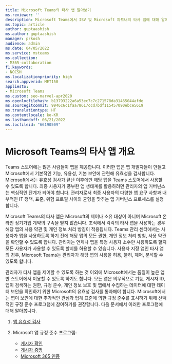 ```yaml
---
title: Microsoft Teams의 타사 앱 알아보기
ms.reviewer: ''
description: Microsoft Teams에서 ISV 및 Microsoft 파트너의 타사 앱에 대해 알아봅니다.
ms.topic: article
author: guptaashish
ms.author: guptaashish
manager: prkosh
audience: admin
ms.date: 04/05/2022
ms.service: msteams
ms.collection:
- M365-collaboration
f1.keywords:
- NOCSH
ms.localizationpriority: high
search.appverid: MET150
appliesto:
- Microsoft Teams
ms.custom: seo-marvel-apr2020
ms.openlocfilehash: b13793222a6a53ec7c7c271578da31465044afde
ms.sourcegitcommit: 9946c6c1faa78617ccd7bdf115457090ebce5619
ms.translationtype: HT
ms.contentlocale: ko-KR
ms.lasthandoff: 06/21/2022
ms.locfileid: "66190509"
---
```

# <a name="overview-of-third-party-apps-in-microsoft-teams"></a>Microsoft Teams의 타사 앱 개요

Teams 스토어에는 많은 사람들이 앱을 제공합니다. 이러한 앱은 앱 개발자들이 만들고 Microsoft에서 기본적인 기능, 유용성, 기본 보안에 관련해 유효성을 검사합니다. Microsoft에서는 유효성 검사가 끝난 이후에만 해당 앱을 Teams 스토어에서 사용할 수 있도록 합니다. 최종 사용자가 풍부한 앱 생태계를 활용하려면 관리자의 앱 거버넌스는 핵심적인 단계가 되어야 합니다. 관리자로서 최종 사용자의 다양한 앱 요구 사항과 내부적인 IT 정책, 표준, 위험 프로필 사이의 균형을 맞추는 앱 거버넌스 프로세스를 설정합니다.

Microsoft Teams의 타사 앱은 Microsoft의 제어나 소유 대상이 아니며 Microsoft 온라인 정기가입 계약의 구속을 받지 않습니다. 조직에서 각각의 타사 앱을 사용하는 경우 해당 앱의 사용 약관 및 개인 정보 처리 방침이 적용됩니다. Teams 관리 센터에서는 사용자가 앱을 사용하도록 하기 전에 해당 앱의 모든 권한, 개인 정보 처리 방침, 사용 약관을 확인할 수 있도록 합니다. 관리자는 언제나 앱을 특정 사용자 소수만 사용하도록 할지 모든 사용자가 사용할 수 있도록 할지를 허용할 수 있습니다. 사용자 지정 앱인 타사 앱의 경우, Microsoft Teams는 관리자가 해당 앱의 사용을 허용, 불허, 제어, 분석할 수 있도록 합니다.

관리자가 타사 앱을 제어할 수 있도록 하는 것 이외에 Microsoft에서는 품질이 높은 앱만 스토어에서 이용할 수 있도록 하기도 합니다. 모든 앱은 의무적으로 기능, 게시자 ID, 앱이 검색하는 권한, 규정 준수, 개인 정보 보호 및 앱에서 수집하는 데이터에 대한 데이터 보안을 확인하기 위한 Microsoft의 유효성 검사를 통과해야 합니다. Microsoft에서는 앱이 보안에 대한 추가적인 관심과 업계 표준에 의한 규정 준수를 표시하기 위해 선택적인 규정 준수 프로그램에 참여하기를 권장합니다. 다음 문서에서 이러한 프로그램에 대해 알아봅니다.

1. [앱 유효성 검사](overview-of-app-validation.md#app-validation-and-testing)

1. Microsoft 앱 규정 준수 프로그램:

   - [게시자 확인](overview-of-app-certification.md#publisher-verification)
   - [게시자 증명](overview-of-app-certification.md#publisher-attestation)
   - [Microsoft 365 인증](overview-of-app-certification.md#microsoft-365-certification)
